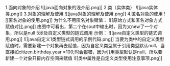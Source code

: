 1.面向对象的介绍
	![[java面向对象的浅介绍.png]]
2.类（实体类）
	![[java实体类.png]]
3.对象的理解及使用
	![[java对象的理解及使用.png]]
4.匿名对象的使用
	![[匿名对象的使用.png]]
	为什么不用匿名对象赋值：
	![[原始方式和匿名对象方式赋值对比.png]]
	由图中可看出，第二个在sout中输出时，因为又new了一个对象，所以是null
5涉及自定义类型的链式调用
	示例：
		![[java自定义类型的链式调用.png]]
		![[java自定义1类型链式调用的示例代码.png]]
	当要为类中的自定义类型赋值时，需要新建一个对象再去赋值，因为自定义类型属于引用类型默认null，当直接如citizen.birthday.year =100;时会报错，因为引用类型默认是null，所以要新建一个对象开辟内存空间来赋值
	![[类中属性是自定义类型使用注意事项.png]]
